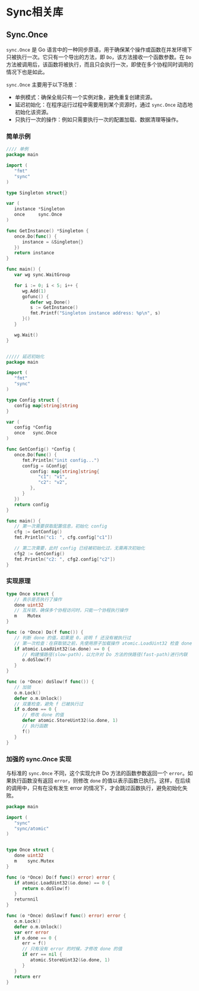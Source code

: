 # Sync相关库

## Sync.Once

`sync.Once` 是 Go 语言中的一种同步原语，用于确保某个操作或函数在并发环境下只被执行一次。它只有一个导出的方法，即 `Do`，该方法接收一个函数参数。在 `Do` 方法被调用后，该函数将被执行，而且只会执行一次，即使在多个协程同时调用的情况下也是如此。

`sync.Once` 主要用于以下场景：

* 单例模式：确保全局只有一个实例对象，避免重复创建资源。
* 延迟初始化：在程序运行过程中需要用到某个资源时，通过 `sync.Once` 动态地初始化该资源。
* 只执行一次的操作：例如只需要执行一次的配置加载、数据清理等操作。

### 简单示例

```go
//// 单例
package main

import (
   "fmt"
   "sync"
)

type Singleton struct{}

var (
   instance *Singleton
   once     sync.Once
)

func GetInstance() *Singleton {
   once.Do(func() {
      instance = &Singleton{}
   })
   return instance
}

func main() {
   var wg sync.WaitGroup

   for i := 0; i < 5; i++ {
      wg.Add(1)
      gofunc() {
         defer wg.Done()
         s := GetInstance()
         fmt.Printf("Singleton instance address: %p\n", s)
      }()
   }

   wg.Wait()
}


///// 延迟初始化
package main

import (
   "fmt"
   "sync"
)

type Config struct {
   config map[string]string
}

var (
   config *Config
   once   sync.Once
)

func GetConfig() *Config {
   once.Do(func() {
      fmt.Println("init config...")
      config = &Config{
         config: map[string]string{
            "c1": "v1",
            "c2": "v2",
         },
      }
   })
   return config
}

func main() {
   // 第一次需要获取配置信息，初始化 config
   cfg := GetConfig()
   fmt.Println("c1: ", cfg.config["c1"])

   // 第二次需要，此时 config 已经被初始化过，无需再次初始化
   cfg2 := GetConfig()
   fmt.Println("c2: ", cfg2.config["c2"])
}
```

### 实现原理

```go
type Once struct {
   // 表示是否执行了操作
   done uint32
   // 互斥锁，确保多个协程访问时，只能一个协程执行操作
   m    Mutex
}

func (o *Once) Do(f func()) {
   // 判断 done 的值，如果是 0，说明 f 还没有被执行过
   // 第一次检查：在获取锁之前，先使用原子加载操作 atomic.LoadUint32 检查 done 变量的值，如果 done 的值为 1，表示操作已执行，此时直接返回，不再执行 doSlow 方法。这一检查可以避免不必要的锁竞争。
   if atomic.LoadUint32(&o.done) == 0 {
      // 构建慢路径(slow-path)，以允许对 Do 方法的快路径(fast-path)进行内联
      o.doSlow(f)
   }
}

func (o *Once) doSlow(f func()) {
   // 加锁
   o.m.Lock()
   defer o.m.Unlock()
   // 双重检查，避免 f 已被执行过
   if o.done == 0 {
      // 修改 done 的值
      defer atomic.StoreUint32(&o.done, 1)
      // 执行函数
      f()
   }
}
```

### 加强的 sync.Once 实现

与标准的 `sync.Once` 不同，这个实现允许 Do 方法的函数参数返回一个 `error`。如果执行函数没有返回 `error`，则修改 `done` 的值以表示函数已执行。这样，在后续的调用中，只有在没有发生 error 的情况下，才会跳过函数执行，避免初始化失败。

```go
package main

import (
   "sync"
   "sync/atomic"
)


type Once struct {
   done uint32
   m    sync.Mutex
}

func (o *Once) Do(f func() error) error {
   if atomic.LoadUint32(&o.done) == 0 {
      return o.doSlow(f)
   }
   returnnil
}

func (o *Once) doSlow(f func() error) error {
   o.m.Lock()
   defer o.m.Unlock()
   var err error
   if o.done == 0 {
      err = f()
      // 只有没有 error 的时候，才修改 done 的值
      if err == nil {
         atomic.StoreUint32(&o.done, 1)
      }
   }
   return err
}
```
